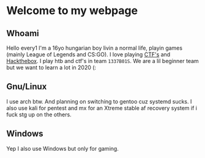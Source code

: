 # Welcome to my webpage

## Whoami

Hello every1 I'm a 16yo hungarian boy livin a normal life, playin games (mainly League of Legends and CS:GO).
I love playing [CTF's](https://ctftime.org/team/107200) and [Hackthebox](https://www.hackthebox.eu/profile/112519).
I play htb and ctf's in team `1337B01S`.
We are a lil beginner team but we want to learn a lot in 2020 (:

## Gnu/Linux

I use arch btw.
And planning on switching to gentoo cuz systemd sucks.
I also use kali for pentest and mx for an Xtreme stable af recovery system if i fuck stg up on the others.

## Windows
Yep I also use Windows but only for gaming.
